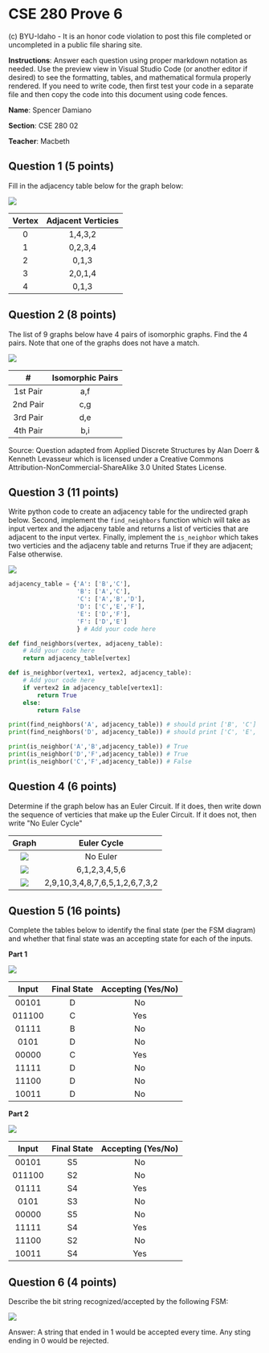 # CSE 280 Prove 6

(c) BYU-Idaho - It is an honor code violation to post this
file completed or uncompleted in a public file sharing site.

**Instructions**: Answer each question using proper markdown notation as needed.  Use the preview view in Visual Studio Code (or another editor if desired) to see the formatting, tables, and mathematical formula properly rendered.  If you need to write code, then first test your code in a separate file and then copy the code into this document using code fences. 

**Name**: Spencer Damiano

**Section**: CSE 280 02

**Teacher**: Macbeth

## Question 1 (5 points)

Fill in the adjacency table below for the graph below:

![](prove06_graph1.png)

|Vertex|Adjacent Verticies|
|:-:|:-:|
|0|1,4,3,2|
|1|0,2,3,4|
|2|0,1,3|
|3|2,0,1,4|
|4|0,1,3|

## Question 2 (8 points)

The list of 9 graphs below have 4 pairs of isomorphic graphs.  Find the 4 pairs.  Note that one of the graphs does not have a match.

![](prove06_graph2.png)

|#|Isomorphic Pairs|
|:-:|:-:|
|1st Pair|a,f|
|2nd Pair|c,g|
|3rd Pair|d,e|
|4th Pair|b,i|

Source: Question adapted from Applied Discrete Structures by Alan Doerr & Kenneth Levasseur which is licensed under a Creative Commons Attribution-NonCommercial-ShareAlike 3.0 United States License.

## Question 3 (11 points)

Write python code to create an adjacency table for the undirected graph below.  Second, implement the `find_neighbors` function which will take as input vertex and the adjaceny table and returns a list of verticies that are adjacent to the input vertex.  Finally, implement the `is_neighbor` which takes two verticies and the adjaceny table and returns True if they are adjacent; False otherwise.

![](prove06_graph3.png)

```python
adjacency_table = {'A': ['B','C'],
                   'B': ['A','C'],
                   'C': ['A','B','D'],
                   'D': ['C','E','F'],
                   'E': ['D','F'],
                   'F': ['D','E']
                   } # Add your code here

def find_neighbors(vertex, adjaceny_table):
    # Add your code here
    return adjacency_table[vertex]

def is_neighbor(vertex1, vertex2, adjacency_table):
    # Add your code here
    if vertex2 in adjacency_table[vertex1]:
        return True
    else:
        return False

print(find_neighbors('A', adjacency_table)) # should print ['B', 'C']
print(find_neighbors('D', adjacency_table)) # should print ['C', 'E', 'F']

print(is_neighbor('A','B',adjacency_table)) # True
print(is_neighbor('D','F',adjacency_table)) # True
print(is_neighbor('C','F',adjacency_table)) # False
```

## Question 4 (6 points)

Determine if the graph below has an Euler Circuit.  If it does, then write down the sequence of verticies that make up the Euler Circuit.  If it does not, then write "No Euler Cycle"

|Graph|Euler Cycle|
|:-:|:-:|
|![](prove06_graph4.png)|No Euler|
|![](prove06_graph5.png)|6,1,2,3,4,5,6|
|![](prove06_graph6.png)|2,9,10,3,4,8,7,6,5,1,2,6,7,3,2|

## Question 5 (16 points)

Complete the tables below to identify the final state (per the FSM diagram) and whether that final state was an accepting state for each of the inputs.   

**Part 1**

![](prove06_graph7.png)

|Input|Final State|Accepting (Yes/No)|
|:-:|:-:|:-:|
|00101|D|No|
|011100|C|Yes|
|01111|B|No|
|0101|D|No|
|00000|C|Yes|
|11111|D|No|
|11100|D|No|
|10011|D|No|

**Part 2**

![](prove06_graph8.png)

|Input|Final State|Accepting (Yes/No)|
|:-:|:-:|:-:|
|00101|S5|No|
|011100|S2|No|
|01111|S4|Yes|
|0101|S3|No|
|00000|S5|No|
|11111|S4|Yes|
|11100|S2|No|
|10011|S4|Yes|

## Question 6 (4 points)

Describe the bit string recognized/accepted by the following FSM:

![](prove06_graph9.png)

Answer: A string that ended in 1 would be accepted every time. Any sting ending in 0 would be rejected.